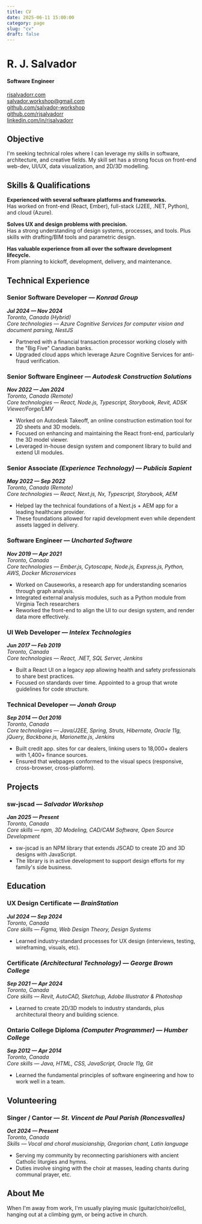 ```yaml
---
title: CV
date: 2025-06-11 15:00:00
category: page
slug: "cv"
draft: false
---
```


# R. J. Salvador

#### Software Engineer

[rjsalvadorr.com](https://rjsalvadorr.com)  
[salvador.workshop@gmail.com](mailto:salvador.workshop@gmail.com)  
[github.com/salvador-workshop](https://github.com/salvador-workshop)  
[github.com/rjsalvadorr](https://github.com/rjsalvadorr)  
[linkedin.com/in/rjsalvadorr](https://www.linkedin.com/in/rjsalvadorr)

## Objective

I'm seeking technical roles where I can leverage my skills in software, architecture, and creative fields. My skill set has a strong focus on front-end web-dev, UI/UX, data visualization, and 2D/3D modelling.

## Skills & Qualifications

**Experienced with several software platforms and frameworks.**  
Has worked on front-end (React, Ember), full-stack (J2EE, .NET, Python), and cloud (Azure).        

**Solves UX and design problems with precision.**  
Has a strong understanding of design systems, processes, and tools. Plus skills with drafting/BIM tools and parametric design.        

**Has valuable experience from all over the software development lifecycle.**  
From planning to kickoff, development, delivery, and maintenance.      

## Technical Experience

### Senior Software Developer — _Konrad Group_

_**Jul 2024 — Nov 2024**  
Toronto, Canada (Hybrid)  
Core technologies — Azure Cognitive Services for computer vision and document parsing, NestJS_      

- Partnered with a financial transaction processor working closely with the "Big Five" Canadian banks.
- Upgraded cloud apps which leverage Azure Cognitive Services for anti-fraud verification.

### Senior Software Engineer — _Autodesk Construction Solutions_

_**Nov 2022 — Jan 2024**  
Toronto, Canada (Remote)  
Core technologies — React, Node.js, Typescript, Storybook, Revit, ADSK Viewer/Forge/LMV_      

- Worked on Autodesk Takeoff, an online construction estimation tool for 2D sheets and 3D models.
- Focused on enhancing and maintaining the React front-end, particularly the 3D model viewer.
- Leveraged in-house design system and component library to build and extend UI modules.

### Senior Associate _(Experience Technology)_ — _Publicis Sapient_

_**May 2022 — Sep 2022**  
Toronto, Canada (Remote)  
Core technologies — React, Next.js, Nx, Typescript, Storybook, AEM_      

- Helped lay the technical foundations of a Next.js + AEM app for a leading healthcare provider.
- These foundations allowed for rapid development even while dependent assets lagged in delivery.

### Software Engineer — _Uncharted Software_

_**Nov 2019 — Apr 2021**  
Toronto, Canada  
Core technologies — Ember.js, Cytoscape, Node.js, Express.js, Python, AWS, Docker Microservices_      

- Worked on Causeworks, a research app for understanding scenarios through graph analysis.
- Integrated external analysis modules, such as a Python module from Virginia Tech researchers
- Reworked the front-end to align the UI to our design system, and render data more effectively.

### UI Web Developer — _Intelex Technologies_

_**Jun 2017 — Feb 2019**  
Toronto, Canada  
Core technologies — React, .NET, SQL Server, Jenkins_      

- Built a React UI on a legacy app allowing health and safety professionals to share best practices.
- Focused on standards over time. Appointed to a group that wrote guidelines for code structure.

### Technical Developer — _Jonah Group_

_**Sep 2014 — Oct 2016**  
Toronto, Canada  
Core technologies — Java/J2EE, Spring, Struts, Hibernate, Oracle 11g, jQuery, Backbone.js, Marionette.js, Jenkins_      

- Built credit app. sites for car dealers, linking users to 18,000+ dealers with 1,400+ finance sources.
- Ensured that webpages conformed to the visual specs (responsive, cross-browser, cross-platform).

## Projects

### sw-jscad — _Salvador Workshop_

_**Jan 2025 — Present**  
Toronto, Canada  
Core skills — npm, 3D Modeling, CAD/CAM Software, Open Source Development_      

- sw-jscad is an NPM library that extends JSCAD to create 2D and 3D designs with JavaScript.
- The library is in active development to support design efforts for my family's side business.

## Education

### UX Design Certificate — _BrainStation_

_**Jul 2024 — Sep 2024**  
Toronto, Canada  
Core skills — Figma, Web Design Theory, Design Systems_      

- Learned industry-standard processes for UX design (interviews, testing, wireframing, visuals, etc).

### Certificate _(Architectural Technology)_ — _George Brown College_

_**Sep 2021 — Apr 2024**  
Toronto, Canada  
Core skills — Revit, AutoCAD, Sketchup, Adobe Illustrator & Photoshop_      

- Learned to create 2D/3D models to industry standards, plus architectural theory and building science.

### Ontario College Diploma _(Computer Programmer)_ — _Humber College_

_**Sep 2012 — Apr 2014**  
Toronto, Canada  
Core skills — Java, HTML, CSS, JavaScript, Oracle 11g, Git_      

- Learned the fundamental principles of software engineering and how to work well in a team.

## Volunteering

### Singer / Cantor — _St. Vincent de Paul Parish (Roncesvalles)_

_**Oct 2024 — Present**  
Toronto, Canada  
Skills — Vocal and choral musicianship, Gregorian chant, Latin language_      

- Serving my community by reconnecting parishioners with ancient Catholic liturgies and hymns.
- Duties involve singing with the choir at masses, leading chants during communal prayer, etc.

## About Me

When I'm away from work, I'm usually playing music (guitar/choir/cello), hanging out at a climbing gym, or being active in church.
